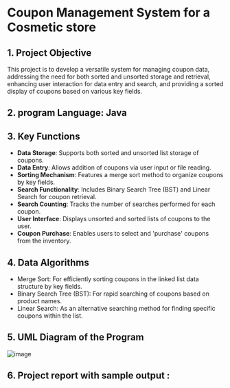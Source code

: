 # Coupon Management System for a Cosmetic store

## 1. Project Objective
   This project is to develop a versatile system for managing coupon data, addressing the need for both sorted and unsorted storage and retrieval, enhancing user interaction for data entry and search, and providing a sorted display of coupons based on various key fields.

## 2. program Language: Java

## 3. Key Functions
   - **Data Storage**: Supports both sorted and unsorted list storage of coupons.
   - **Data Entry**: Allows addition of coupons via user input or file reading.
   - **Sorting Mechanism**: Features a merge sort method to organize coupons by key fields.
   - **Search Functionality**: Includes Binary Search Tree (BST) and Linear Search for coupon retrieval.
   - **Search Counting**: Tracks the number of searches performed for each coupon.
   - **User Interface**: Displays unsorted and sorted lists of coupons to the user.
   - **Coupon Purchase**: Enables users to select and 'purchase' coupons from the inventory.
  
## 4. Data Algorithms
   - Merge Sort: For efficiently sorting coupons in the linked list data structure by key fields.
   - Binary Search Tree (BST): For rapid searching of coupons based on product names.
   - Linear Search: As an alternative searching method for finding specific coupons within the list.

## 5. UML Diagram of the Program
   ![image](https://github.com/jennakwak/Coupon-Management-System/assets/159206625/de565896-0ba2-4e12-8753-6bc211c8c9d8)

## 6. Project report with sample output : 
   
